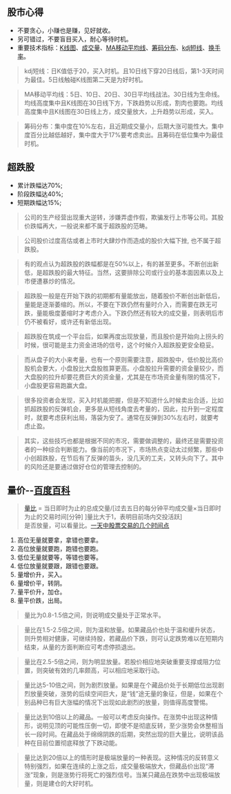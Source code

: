 
## 股市心得
* 不要贪心，小赚也是赚，见好就收。
* 另可错过，不要盲目买入，耐心等待时机。
* 重要技术指标：[K线图](https://baike.baidu.com/item/K%E7%BA%BF%E5%9B%BE/85028?fromtitle=K%E7%BA%BF&fromid=590751&fr=aladdin)、[成交量](https://baike.baidu.com/item/%E6%88%90%E4%BA%A4%E9%87%8F/649336?fr=aladdin)、[MA移动平均线](https://baike.baidu.com/item/%E7%A7%BB%E5%8A%A8%E5%B9%B3%E5%9D%87%E7%BA%BF/217887?fr=aladdin)、[筹码分布](https://baike.baidu.com/item/%E7%AD%B9%E7%A0%81%E5%88%86%E5%B8%83/6389265)、[kdj短线](https://baike.baidu.com/item/KDJ%E6%8C%87%E6%A0%87/6328421?fr=aladdin)、[换手率](https://baike.baidu.com/item/%E6%8D%A2%E6%89%8B%E7%8E%87/631895?fr=aladdin)。

>kdj短线：日K值低于20，买入时机。且10日线下穿20日线后，第1-3天时间为最佳。5日线触碰K线图第二天是为好时机。

>MA移动平均线：5日、10日、20日、30日平均线战法。30日线为生命线。均线高度集中且K线图在30日线下方，下跌趋势以形成，割肉也要跑。均线高度集中且K线图在30日线上方，成交量放大，上升趋势以形成，买入。

>筹码分布：集中度在10%左右，且近期成交量小，后期大涨可能性大。集中度百分比越低越好，集中度大于17%要考虑卖出。且筹码在低位集中为最佳时机。

## 超跌股
* 累计跌幅达70%;
* 阶段跌幅达40%;
* 短期跌幅达15%; 

>公司的生产经营出现重大逆转，涉嫌弄虚作假，欺骗发行上市等公司。其股价跌幅再大，一般说来都不属于超跌股的范畴。

>公司股价过度高估或者上市时大肆炒作而造成的股价大幅下挫, 也不属于超跌股。   

>有的观点认为超跌股的跌幅都是在50%以上，有的甚至更多。不断创出新低，是超跌股的最大特征。当然，这要排除公司或行业的基本面因素以及上市便遭暴炒的情况。

>超跌股一般是在开始下跌的初期都有量能放出，随着股价不断创出新低后，量能是逐渐萎缩的。所以，不要在下跌仍然有量时介入，而需要在跌无可跌，量能极度萎缩时才考虑介入。下跌仍然还有较大的成交量，则表明后市仍不被看好，或许还有新低出现。

>超跌股在筑成一个平台后，如果再度出现放量，而且股价是开始向上拐头的时候，很可能是主力资金进场的信号，这个时候介入超跌股更安全稳妥。

>而从盘子的大小来考量，也有一个原则需要注意，超跌股中，低价股比高价股机会要大，小盘股比大盘股胜算更高。小盘股拉升需要的资金量较少，而大盘股的拉升却要花费巨大的资金量，尤其是在市场资金量有限的情况下，小盘股更容易跑赢大盘。

>很多投资者会发现，买入时机能把握，但是不知道什么时候卖出合适，比如抓超跌股的反弹机会，更多是从短线角度去考量的，因此，拉升到一定程度时，就要考虑获利出局，落袋为安了。通常在反弹到30%左右时，就要考虑止盈。

>其实，这些技巧也都是根据不同的市况，需要做调整的，最终还是需要投资者的一种综合判断能力。像当前的市况下，市场热点变动太过频繁，那些中小创超跌股，在节后有了反弹的苗头，没几天的工夫，又转头向下了。其中的风险还是要通过做好仓位的管理去控制的。

## 量价--[百度百科](https://baike.baidu.com/item/%E6%88%90%E4%BA%A4%E9%87%8F/649336?fr=aladdin)
>[量比](http://jingyan.baidu.com/article/f79b7cb3660d299144023e36.html) = 当日即时为止的总成交量/[过去五日的每分钟平均成交量×当日即时为止的交易时间[分钟] ]量比大于1，表明目前场内交投活跃]     
是否放量，可以看量比。[一天中股票交易的几个时间点](https://www.talicai.com/post/529461?location=m_post_context)
1. 高位无量就要拿，拿错也要拿。
2. 高位放量就要跑，跑错也要跑。
3. 低位无量就要等，等错也要等。
4. 低位放量就要跟，跟错也要跟。
5. 量增价升，买入。
6. 量增价平，转阴。
7. 量平价升，加仓。
8. 量平价跌，出局。

>量比为0.8-1.5倍之间，则说明成交量处于正常水平。

>量比在1.5-2.5倍之间，则为温和放量。如果藏品价也处于温和缓升状态，则升势相对健康，可继续持股，若藏品价下跌，则可认定跌势难以在短期内结束，从量的方面判断应可考虑停损退出。

>量比在2.5-5倍之间，则为明显放量。若股价相应地突破重要支撑或阻力位置，则突破有效的几率颇高，可以相应地采取行动。

>量比达5-10倍之间，则为剧烈放量。如果是在个藏品价处于长期低位出现剧烈放量突破，涨势的后续空间巨大，是“钱”途无量的象征，但是，如果在个别品种已有巨大涨幅的情况下出现如此剧烈的放量，则值得高度警惕。

>量比达到10倍以上的藏品。一般可以考虑反向操作。在涨势中出现这种情形，说明见顶的可能性压倒一切，即使不是彻底反转，至少涨势会休整相当长一段时间。在藏品处于绵绵阴跌的后期，突然出现的巨大量比，说明该品种在目前位置彻底释放了下跌动能。

>量比达到20倍以上的情形时是极端放量的一种表现。这种情况的反转意义特别强烈，如果在连续的上涨之后，成交量极端放大，但藏品价出现“滞涨”现象，则是涨势行将死亡的强烈信号。当某只藏品在跌势中出现极端放量，则是建仓的大好时机。

